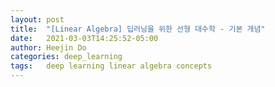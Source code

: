```yaml
---
layout: post
title:  "[Linear Algebra] 딥러닝을 위한 선형 대수학 - 기본 개념"
date:   2021-03-03T14:25:52-05:00
author: Heejin Do
categories: deep_learning
tags:	deep learning linear algebra concepts
---
```


